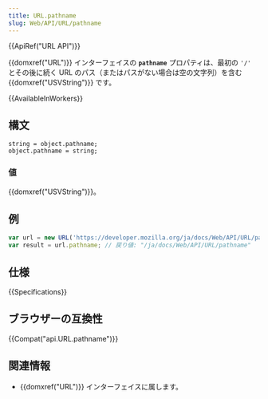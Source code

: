 ```yaml
---
title: URL.pathname
slug: Web/API/URL/pathname
---
```


{{ApiRef("URL API")}}

{{domxref("URL")}} インターフェイスの **`pathname`** プロパティは、最初の `'/'` とその後に続く URL のパス（またはパスがない場合は空の文字列）を含む {{domxref("USVString")}} です。

{{AvailableInWorkers}}

## 構文

```
string = object.pathname;
object.pathname = string;
```

### 値

{{domxref("USVString")}}。

## 例

```js
var url = new URL('https://developer.mozilla.org/ja/docs/Web/API/URL/pathname');
var result = url.pathname; // 戻り値: "/ja/docs/Web/API/URL/pathname"
```

## 仕様

{{Specifications}}

## ブラウザーの互換性

{{Compat("api.URL.pathname")}}

## 関連情報

- {{domxref("URL")}} インターフェイスに属します。
